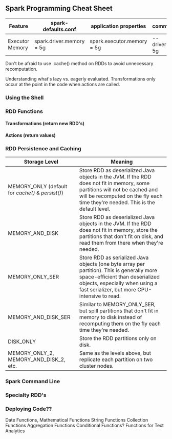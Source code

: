 <div class="pagebreak-before" />

## Spark Programming Cheat Sheet

Feature         | spark-defaults.conf      | application properties     | command line
--------------- | ------------------------ | -------------------------- | ------------------
Executor Memory | spark.driver.memory = 5g | spark.executor.memory = 5g | --driver.memory 5g

Don't be afraid to use .cache() method on RDDs to avoid unnecessary recomputation.

Understanding what's lazy vs. eagerly evaluated. Transformations only occur at the point in the code when actions are called.

### Using the Shell
### RDD Functions
#### Transformations (return new RDD's)
#### Actions (return values)
### RDD Persistence and Caching

Storage Level                                     | Meaning
------------------------------------------------- | ---------------------------------------------------------------------------------------------------------------------------------------------------------------------------------------------------------------
MEMORY_ONLY (default for _cache()_ & _persist()_) | Store RDD as deserialized Java objects in the JVM. If the RDD does not fit in memory, some partitions will not be cached and will be recomputed on the fly each time they're needed. This is the default level.
MEMORY_AND_DISK                                   | Store RDD as deserialized Java objects in the JVM. If the RDD does not fit in memory, store the partitions that don't fit on disk, and read them from there when they're needed.
MEMORY_ONLY_SER                                   | Store RDD as serialized Java objects (one byte array per partition). This is generally more space-efficient than deserialized objects, especially when using a fast serializer, but more CPU-intensive to read.
MEMORY_AND_DISK_SER                               | Similar to MEMORY_ONLY_SER, but spill partitions that don't fit in memory to disk instead of recomputing them on the fly each time they're needed.
DISK_ONLY                                         | Store the RDD partitions only on disk.
MEMORY_ONLY_2, MEMORY_AND_DISK_2, etc.            | Same as the levels above, but replicate each partition on two cluster nodes.

### Spark Command Line
### Specialty RDD's
### Deploying Code??
Date Functions, Mathematical Functions String Functions Collection Functions Aggregation Functions Conditional Functions? Functions for Text Analytics
